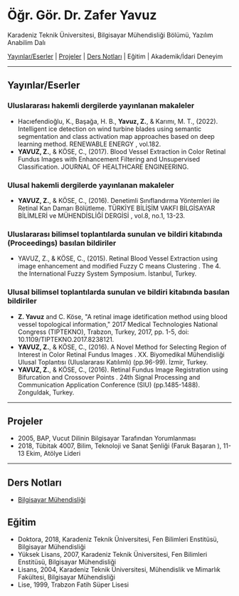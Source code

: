 # Öğr. Gör. Dr. Zafer Yavuz

Karadeniz Teknik Üniversitesi, Bilgisayar Mühendisliği Bölümü, Yazılım Anabilim Dalı


[Yayınlar/Eserler](#yayınlareserler) | [Projeler](#projeler) | [Ders Notları](#ders-notları) | Eğitim | Akademik/İdari Deneyim

---

## Yayınlar/Eserler

### Uluslararası hakemli dergilerde yayınlanan makaleler
* Hacıefendioğlu, K., Başağa, H. B., **Yavuz, Z.**,  & Karımı, M. T., (2022). Intelligent ice detection on wind turbine blades using semantic segmentation and class activation map approaches based on deep learning method.  RENEWABLE ENERGY , vol.182.
* **YAVUZ, Z.**,  & KÖSE, C., (2017). Blood Vessel Extraction in Color Retinal Fundus Images with Enhancement Filtering and Unsupervised Classification. JOURNAL OF HEALTHCARE ENGINEERING.

### Ulusal hakemli dergilerde yayınlanan makaleler
* **YAVUZ, Z.**,  & KÖSE, C., (2016). Denetimli Sınıflandırma Yöntemleri ile Retinal Kan Damarı Bölütleme.  TÜRKİYE BİLİŞİM VAKFI BİLGİSAYAR BİLİMLERİ ve MÜHENDİSLİĞİ DERGİSİ , vol.8, no.1, 13-23.

### Uluslararası bilimsel toplantılarda sunulan ve bildiri kitabında (Proceedings) basılan bildiriler
* YAVUZ, Z.,  & KÖSE, C., (2015).  Retinal Blood Vessel Extraction using image enhancement and modified Fuzzy C means Clustering . The 4. the International Fuzzy System Symposium. İstanbul, Turkey.

### Ulusal bilimsel toplantılarda sunulan ve bildiri kitabında basılan bildiriler
* **Z. Yavuz** and C. Köse, "A retinal image idetification method using blood vessel topological information," 2017 Medical Technologies National Congress (TIPTEKNO), Trabzon, Turkey, 2017, pp. 1-5, doi: 10.1109/TIPTEKNO.2017.8238121.
* **YAVUZ, Z.**,  & KÖSE, C., (2016).  A Novel Method for Selecting Region of Interest in Color Retinal Fundus Images . XX. Biyomedikal Mühendisliği Ulusal Toplantısı (Uluslararası Katılımlı) (pp.96-99). İzmir, Turkey.
* **YAVUZ, Z.**,  & KÖSE, C., (2016).  Retinal Fundus Image Registration using Bifurcation and Crossover Points . 24th Signal Processing and Communication Application Conference (SIU) (pp.1485-1488). Zonguldak, Turkey.

---

## Projeler
* 2005, BAP, Vucut Dilinin Bilgisayar Tarafından Yorumlanması
* 2018, Tübitak 4007, Bilim, Teknoloji ve Sanat Şenliği (Faruk Başaran ), 11-13 Ekim, Atölye Lideri

---

## Ders Notları
* [Bilgisayar Mühendisliği](https://docs.google.com/presentation/d/1PtVDap36UZq8Q9iqrNarl6PYPrBobbL2X1gVMyxP_pk/edit?usp=sharing)

## Eğitim
* Doktora, 2018, Karadeniz Teknik Üniversitesi, Fen Bilimleri Enstitüsü, Bilgisayar Mühendisliği
* Yüksek Lisans, 2007, Karadeniz Teknik Üniversitesi, Fen Bilimleri Enstitüsü, Bilgisayar Mühendisliği
* Lisans, 2004, Karadeniz Teknik Üniversitesi, Mühendislik ve Mimarlık Fakültesi, Bilgisayar Mühendisliği
* Lise, 1999, Trabzon Fatih Süper Lisesi
